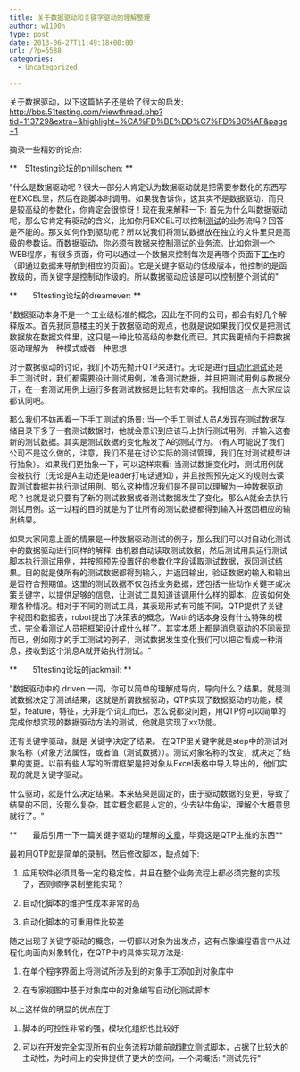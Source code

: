 ```yaml
---
title: 关于数据驱动和关键字驱动的理解整理
author: w1100n
type: post
date: 2013-06-27T11:49:18+00:00
url: /?p=5588
categories:
  - Uncategorized

---
```

关于数据驱动，以下这篇帖子还是给了很大的启发: <http://bbs.51testing.com/viewthread.php?tid=113729&extra=&highlight=%CA%FD%BE%DD%C7%FD%B6%AF&page=1>

摘录一些精妙的论点: 

**　51testing论坛的phililschen: **

"什么是数据驱动呢？很大一部分人肯定认为数据驱动就是把需要参数化的东西写在EXCEL里，然后在跑脚本时调用。如果我告诉你，这其实不是数据驱动，而只是较高级的参数化，你肯定会很惊讶！现在我来解释一下: 首先为什么叫数据驱动呢，那么它肯定有驱动的含义，比如你用EXCEL可以控制<a target="_self"><span style="text-decoration: underline;">测试</a>的业务流吗？回答是不能的。那又如何作到驱动呢？所以说我们将测试数据放在独立的文件里只是高级的参数话。而数据驱动，你必须有数据来控制测试的业务流。比如你测一个WEB程序，有很多页面，你可以通过一个数据来控制每次是再哪个页面下<a target="_self"><span style="text-decoration: underline;">工作</a>的（即通过数据来导航到相应的页面）。它是关键字驱动的低级版本，他控制的是函数级的，而关键字是控制动作级的。所以数据驱动应该是可以控制整个测试的"

**　　51testing论坛的dreamever: **

"数据驱动本身不是一个工业级标准的概念，因此在不同的公司，都会有好几个解释版本。首先我同意楼主的关于数据驱动的观点，也就是说如果我们仅仅是把测试数据放在数据文件里，这只是一种比较高级的参数化而已。其实我更倾向于把数据驱动理解为一种模式或者一种思想

对于数据驱动的讨论，我们不妨先抛开QTP来进行。无论是进行<a target="_self"><span style="text-decoration: underline;">自动化测试</a>还是手工测试时，我们都需要设计测试用例，准备测试数据，并且把测试用例与数据分开，在一套测试用例上运行多套测试数据是比较有效率的。我相信这一点大家应该都认同吧。

那么我们不妨再看一下手工测试的场景: 当一个手工测试人员A发现在测试数据存储目录下多了一套测试数据时，他就会意识到应该马上执行测试用例，并输入这套新的测试数据。其实是测试数据的变化触发了A的测试行为。（有人可能说了我们公司不是这么做的，注意，我们不是在讨论实际的测试管理，我们在对测试模型进行抽象）。如果我们更抽象一下，可以这样来看: 当测试数据变化时，测试用例就会被执行（无论是A主动还是leader打电话通知），并且按照预先定义的规则去读取测试数据并执行测试用例。那么这种情况我们是不是可以理解为一种数据驱动呢？也就是说只要有了新的测试数据或者测试数据发生了变化，那么A就会去执行测试用例。这一过程的目的就是为了让所有的测试数据都得到输入并返回相应的输出结果。

如果大家同意上面的情景是一种数据驱动测试的例子，那么我们可以对自动化测试中的数据驱动进行同样的解释: 由机器自动读取测试数据，然后测试用具运行测试脚本执行测试用例，并按照预先设置好的参数化字段读取测试数据，返回测试结果。目的就是使所有的测试数据都得到输入，并返回输出，验证数据的输入和输出是否符合预期值。这里的测试数据不仅包括业务数据，还包括一些动作关键字或决策关键字，以提供足够的信息，让测试工具知道该调用什么样的脚本，应该如何处理各种情况。相对于不同的测试工具，其表现形式有可能不同，QTP提供了关键字视图和数据表，robot提出了决策表的概念，Watir的话本身没有什么特殊的模式，完全看测试人员把框架设计成什么样了。其实本质上都是消息驱动的不同表现而已，例如刚才的手工测试的例子，测试数据发生变化我们可以把它看成一种消息，接收到这个消息A就开始执行测试。"

**　　51testing论坛的jackmail: **

"数据驱动中的 driven 一词，你可以简单的理解成导向，导向什么？结果。就是测试数据决定了测试结果，这就是所谓数据驱动，QTP实现了数据驱动的功能，模型，feature，特征，无非是个词汇而已，怎么说都没问题，用QTP你可以简单的完成你想实现的数据驱动方法的测试，他就是实现了xx功能。

还有关键字驱动，就是 关键字决定了结果。 在QTP里关键字就是step中的测试对象名称（对象方法属性，或者值（测试数据））。测试对象名称的改变，就决定了结果的变更。以前有些人写的所谓框架是把对象从Excel表格中导入导出的，他们实现的就是关键字驱动。

什么驱动，就是什么决定结果。本来结果是固定的，由于驱动数据的变更，导致了结果的不同，没那么复杂。其实概念都是人定的，少去钻牛角尖，理解个大概意思就行了。"

**　　最后引用一下一篇关键字驱动的理解的<a target="_self"><span style="text-decoration: underline;">文章</a>，毕竟这是QTP主推的东西**

最初用QTP就是简单的录制，然后修改脚本，缺点如下: 

1. 应用软件必须具备一定的稳定性，并且在整个业务流程上都必须完整的实现了，否则顺序录制整能实现？

2. 自动化脚本的维护性成本非常的高

3. 自动化脚本的可重用性比较差

随之出现了关键字驱动的概念，一切都以对象为出发点，这有点像编程语言中从过程化向面向对象转化，在QTP中的具体实现方法是: 

1. 在单个程序界面上将测试所涉及到的对象手工添加到对象库中

2. 在专家视图中基于对象库中的对象编写自动化测试脚本

以上这样做的明显的优点在于: 

1. 脚本的可控性非常的强，模块化组织也比较好

2. 可以在开发完全实现所有的业务流程功能前就建立测试脚本，占据了比较大的主动性，为时间上的安排提供了更大的空间，一个词概括: "测试先行"
